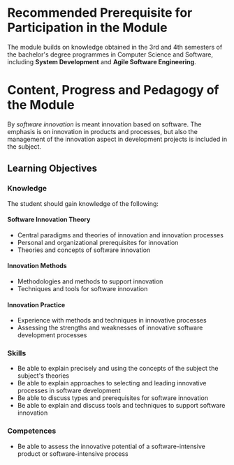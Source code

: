 # Recommended Prerequisite for Participation in the Module

The module builds on knowledge obtained in the 3rd and 4th semesters of the bachelor's degree programmes in Computer Science and Software, including **System Development** and **Agile Software Engineering**.

# Content, Progress and Pedagogy of the Module

By *software innovation* is meant innovation based on software. The emphasis is on innovation in products and processes, but also the management of the innovation aspect in development projects is included in the subject.

## Learning Objectives

### Knowledge

The student should gain knowledge of the following:

#### Software Innovation Theory

- Central paradigms and theories of innovation and innovation processes  
- Personal and organizational prerequisites for innovation  
- Theories and concepts of software innovation  

#### Innovation Methods

- Methodologies and methods to support innovation  
- Techniques and tools for software innovation  

#### Innovation Practice

- Experience with methods and techniques in innovative processes  
- Assessing the strengths and weaknesses of innovative software development processes  

### Skills

- Be able to explain precisely and using the concepts of the subject the subject's theories  
- Be able to explain approaches to selecting and leading innovative processes in software development  
- Be able to discuss types and prerequisites for software innovation  
- Be able to explain and discuss tools and techniques to support software innovation  

### Competences

- Be able to assess the innovative potential of a software-intensive product or software-intensive process  

